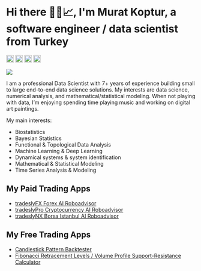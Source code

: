 # Hi there 🤘🎵📈, I'm Murat Koptur, a software engineer / data scientist from Turkey

[<img src='https://img.shields.io/badge/GitHub-100000?style=for-the-badge&logo=github&logoColor=white' alt='github' height='20'>](https://github.com/mrtkp9993)  [<img src='https://img.shields.io/badge/LinkedIn-0077B5?style=for-the-badge&logo=linkedin&logoColor=white' alt='linkedin' height='20'>](https://www.linkedin.com/in/muratkoptur/)  [<img src='https://img.shields.io/badge/website-000000?style=for-the-badge&logo=About.me&logoColor=white' alt='website' height='20'>](https://muratkoptur.com) [<img src='https://img.shields.io/badge/Twitter-1DA1F2?style=for-the-badge&logo=twitter&logoColor=white' alt='website' height='20'>](https://twitter.com/mrtkp9993)

<a href="https://www.buymeacoffee.com/mkoptur37"><img src="https://img.buymeacoffee.com/button-api/?text=Buy me a coffee&emoji=☕&slug=mkoptur37&button_colour=FFDD00&font_colour=000000&font_family=Cookie&outline_colour=000000&coffee_colour=ffffff" /></a>

I am a professional Data Scientist with 7+ years of experience building small to large end-to-end data science solutions. My interests are data science, numerical analysis, and mathematical/statistical modeling. When not playing with data, I’m enjoying spending time playing music and working on digital art paintings.

My main interests:

* Biostatistics
* Bayesian Statistics
* Functional & Topological Data Analysis
* Machine Learning & Deep Learning
* Dynamical systems & system identification
* Mathematical & Statistical Modeling
* Time Series Analysis & Modeling

## My Paid Trading Apps

* [tradeslyFX Forex AI Roboadvisor](https://play.google.com/store/apps/details?id=com.tradesly.tradeslyfx)
* [tradeslyPro Cryptocurrency AI Roboadvisor](https://play.google.com/store/apps/details?id=com.tradesly.tradeslypro)
* [tradeslyNX Borsa Istanbul AI Roboadvisor](https://play.google.com/store/apps/details?id=com.tradesly.tradeslynxbist)

## My Free Trading Apps

* [Candlestick Pattern Backtester](https://github.com/mrtkp9993/tradesly-cpat)
* [Fibonacci Retracement Levels / Volume Profile Support-Resistance Calculator](https://github.com/mrtkp9993/tradesly-supres)
